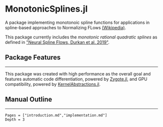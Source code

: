 # MonotonicSplines.jl

A package implementing monotonoic spline functions for applications in spline-based approaches to Normalizing FLows [(Wikipedia)](https://en.wikipedia.org/wiki/Flow-based_generative_model).

This package currently includes the *monotonic rational quadratic splines* as defined in ["Neural Spline Flows, Durkan et al. 2019"](https://arxiv.org/abs/1906.04032).

## Package Features
---

This package was created with high performance as the overall goal and features automatic code differentiation, powered by [Zygote.jl](https://fluxml.ai/Zygote.jl/latest/), and GPU compatibility, powered by [KernelAbstractions.jl](https://juliagpu.github.io/KernelAbstractions.jl/stable/).

## Manual Outline
---

```@contents
Pages = ["introduction.md","implementation.md"]
Depth = 3
```

